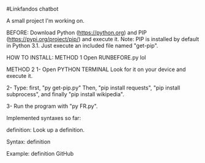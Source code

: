 #Linkfandos chatbot

A small project I'm working on.

BEFORE: Download Python (https://python.org) and PIP (https://pypi.org/project/pip/) and execute it. Note: PIP is installed by default in Python 3.1. Just execute an included file named "get-pip".

HOW TO INSTALL: METHOD 1 Open RUNBEFORE.py lol

METHOD 2 1- Open PYTHON TERMINAL Look for it on your device and execute it.

2- Type: first, "py get-pip.py" Then, "pip install requests", "pip install subprocess", and finally "pip install wikipedia".

3- Run the program with "py FR.py".

Implemented syntaxes so far:

definition: Look up a definition.

Syntax: definition

Example: definition GitHub
